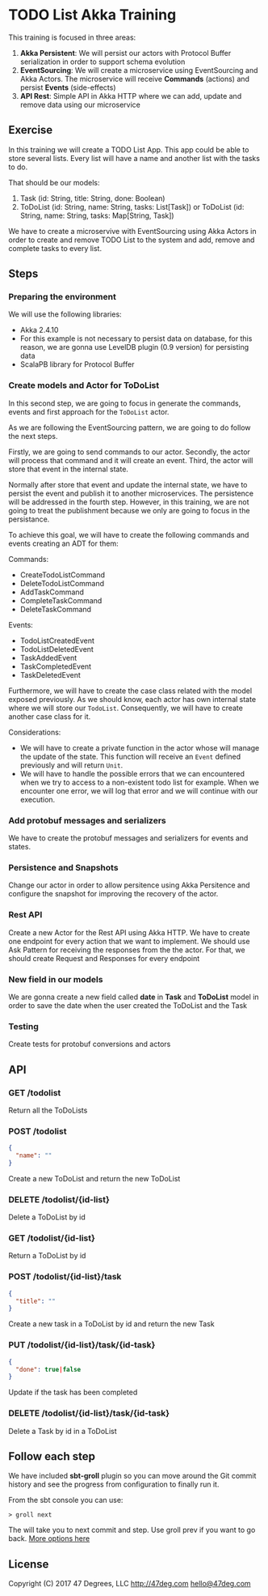 # TODO List Akka Training

This training is focused in three areas:

1. **Akka Persistent**: We will persist our actors with Protocol Buffer serialization in order to support schema evolution
2. **EventSourcing**: We will create a microservice using EventSourcing and Akka Actors. The microservice will receive **Commands** (actions) and persist **Events** (side-effects)
3. **API Rest**: Simple API in Akka HTTP where we can add, update and remove data using our microservice

## Exercise

In this training we will create a TODO List App. This app could be able to store several lists. Every list will have a name and another list with the tasks to do.

That should be our models:

1. Task (id: String, title: String, done: Boolean)
2. ToDoList (id: String, name: String, tasks: List[Task]) or ToDoList (id: String, name: String, tasks: Map[String, Task])

We have to create a microservive with EventSourcing using Akka Actors in order to create and remove TODO List to the system and add, remove and complete tasks to every list.

## Steps

### Preparing the environment

We will use the following libraries:

- Akka 2.4.10
- For this example is not necessary to persist data on database, for this reason, we are gonna use LevelDB plugin (0.9 version) for persisting data
- ScalaPB library for Protocol Buffer

### Create models and Actor for ToDoList

In this second step, we are going to focus in generate the commands, events and first approach for the `ToDoList` actor.

As we are following the EventSourcing pattern, we are going to do follow the next steps.

Firstly, we are going to send commands to our actor. 
Secondly, the actor will process that command and it will create an event.
Third, the actor will store that event in the internal state.

Normally after store that event and update the internal state, we have to persist the event and publish it to another microservices. The persistence will be addressed in the fourth step. However, in this training, we are not going to treat the publishment because we only are going to focus in the persistance.

To achieve this goal, we will have to create the following commands and events creating an ADT for them:

Commands: 
* CreateTodoListCommand
* DeleteTodoListCommand
* AddTaskCommand
* CompleteTaskCommand
* DeleteTaskCommand

Events:
* TodoListCreatedEvent
* TodoListDeletedEvent
* TaskAddedEvent
* TaskCompletedEvent
* TaskDeletedEvent

Furthermore, we will have to create the case class related with the model exposed previously. As we should know, each actor has own internal state where we will store our `TodoList`. 
Consequently, we will have to create another case class for it.

Considerations:

* We will have to create a private function in the actor whose will manage the update of the state. This function will receive an `Event` defined previously and will return `Unit`.
* We will have to handle the possible errors that we can encountered when we try to access to a non-existent todo list for example. When we encounter one error, we will log that error and we will continue with our execution. 

### Add protobuf messages and serializers

We have to create the protobuf messages and serializers for events and states.

### Persistence and Snapshots

Change our actor in order to allow persitence using Akka Persitence and configure the snapshot for improving the recovery of the actor.

### Rest API

Create a new Actor for the Rest API using Akka HTTP. We have to create one endpoint for every action that we want to implement. We should use Ask Pattern for receiving the responses from the the actor. For that, we should create Request and Responses for every endpoint

### New field in our models

We are gonna create a new field called **date** in **Task** and **ToDoList** model in order to save the date when the user created the ToDoList and the Task

### Testing

Create tests for protobuf conversions and actors

## API

### GET /todolist

Return all the ToDoLists

### POST /todolist

```json
{
  "name": ""
}
```

Create a new ToDoList and return the new ToDoList

### DELETE /todolist/{id-list}

Delete a ToDoList by id

### GET /todolist/{id-list}

Return a ToDoList by id

### POST /todolist/{id-list}/task

```json
{
  "title": ""
}
```

Create a new task in a ToDoList by id and return the new Task

### PUT /todolist/{id-list}/task/{id-task}

```json
{
  "done": true|false
}
```

Update if the task has been completed

### DELETE /todolist/{id-list}/task/{id-task}

Delete a Task by id in a ToDoList

## Follow each step

We have included **sbt-groll** plugin so you can move around the Git commit history and see the progress from configuration to finally run it.

From the sbt console you can use:

```
> groll next
```

The will take you to next commit and step. Use groll prev if you want to go back. [More options here](https://github.com/sbt/sbt-groll#argumentsoptions)

## License

Copyright (C) 2017 47 Degrees, LLC http://47deg.com hello@47deg.com